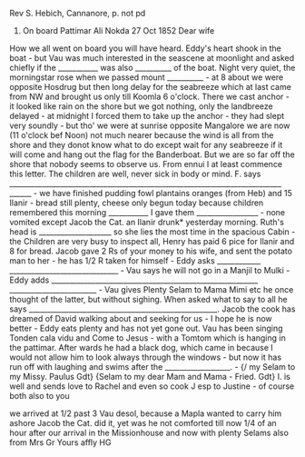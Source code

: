 Rev S. Hebich, Cannanore, p. not pd

1. On board Pattimar Ali Nokda
 27 Oct 1852
Dear wife

How we all went on board you will have heard. Eddy's heart shook in the boat - but Vau was much interested in the seascene at moonlight and asked chiefly if the ___________ was also __________ of the boat. Night very quiet, the morningstar rose when we passed mount __________ - at 8 about we were opposite Hosdrug but then long delay for the seabreeze which at last came from NW and brought us only till Koomla 6 o'clock. There we cast anchor - it looked like rain on the shore but we got nothing, only the landbreeze delayed - at midnight I forced them to take up the anchor - they had slept very soundly - but tho' we were at sunrise opposite Mangalore we are now (11 o'clock bef Noon) not much nearer because the wind is all from the shore and they donot know what to do except wait for any seabreeze if it will come and hang out the flag for the Banderboat. But we are so far off the shore that nobody seems to observe us. From ennui I at least commence this letter. The children are well, never sick in body or mind. F. says ___________________________________________________________________________ ______ - we have finished pudding fowl plantains oranges (from Heb) and 15 Ilanir - bread still plenty, cheese only begun today because children remembered this morning ___________ I gave them _________________ - none vomited except Jacob the Cat. an Ilanir drunk* yesterday morning. Ruth's head is ____________________ so she lies the most time in the spacious Cabin - the Children are very busy to inspect all, Henry has paid 6 pice for Ilanir and 8 for bread. Jacob gave 2 Rs of your money to his wife, and sent the potato man to her - he has 1/2 R taken for himself - Eddy asks ____________ ______________________________ - Vau says he will not go in a Manjil to Mulki - Eddy adds _________________________________________________________ ________________________ - Vau gives Plenty Selam to Mama Mimi etc he once thought of the latter, but without sighing. When asked what to say to all he says ____________________________________________________. Jacob the cook has dreamed of David walking about and seeking for us - I hope he is now better - Eddy eats plenty and has not yet gone out. Vau has been singing Tonden cala vidu and Come to Jesus - with a Tomtom which is hanging in the pattimar. After wards he had a black dog, which came in because I would not allow him to look always through the windows - but now it has run off with laughing and swims after the __________________. - {/ my Selam to my Missy. Paulus Gdt} {Selam to my dear Mam and Mama - Fried. Gdt} 
I. is well and sends love to Rachel and even so cook J esp to Justine - of course both also to you

we arrived at 1/2 past 3 Vau desol‚ because a Mapla wanted to carry him ashore Jacob the Cat. did it, yet was he not comforted till now 1/4 of an hour after our arrival in the Missionhouse and now with plenty Selams also from Mrs Gr
 Yours affly HG

